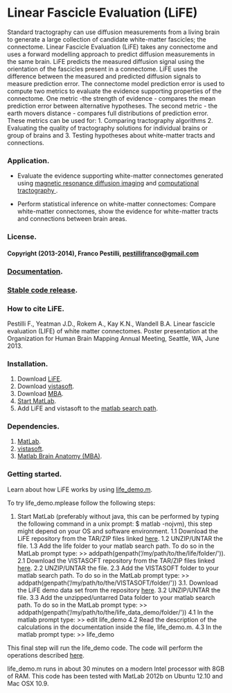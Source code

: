 # Linear Fascicle Evaluation (LiFE)

Standard tractography can use diffusion measurements from a living brain to generate a large collection of candidate white-matter fascicles; the connectome. Linear Fascicle Evaluation (LiFE) takes any connectome and uses a forward modelling approach to predict diffusion measurements in the same brain. LiFE predicts the measured diffusion signal using the orientation of the fascicles present in a connectome. LiFE uses the difference between the measured and predicted diffusion signals to measure prediction error. The connectome model prediction error is used to compute two metrics to evaluate the evidence supporting properties of the connectome. One metric -the strength of evidence - compares the mean prediction error between alternative hypotheses. The second metric - the earth movers distance - compares full distributions of prediction error. These metrics can be used for: 1. Comparing tractography algorithms 2. Evaluating the quality of tractography solutions for individual brains or group of brains and 3. Testing hypotheses about white-matter tracts and connections.

### Application.
* Evaluate the evidence supporting white-matter connectomes generated using [magnetic resonance diffusion imaging](http://en.wikipedia.org/wiki/Diffusion_MRI) and [computational tractography ](http://en.wikipedia.org/wiki/Tractography).

* Perform statistical inference on white-matter connectomes: Compare white-matter connectomes, show the evidence for white-matter tracts and connections between brain areas.

### License.
#### Copyright (2013-2014), Franco Pestilli, pestillifranco@gmail.com

### [Documentation](http://vistalab.github.io/life/doc/).

### [Stable code release](https://github.com/vistalab/life/releases/tag/v0.2).

### How to cite LiFE.
Pestilli F., Yeatman J.D., Rokem A., Kay K.N., Wandell B.A. Linear fascicle evaluation (LIFE) of white matter connectomes. Poster presentation at the Organization for Human Brain Mapping Annual Meeting, Seattle, WA, June 2013.

### Installation.
1. Download [LiFE](https://github.com/vistalab/life).
2. Download [vistasoft](https://github.com/vistalab/vistasoft).
3. Download [MBA](https://github.com/francopestilli/mba).
4. [Start MatLab](http://www.mathworks.com/help/matlab/startup-and-shutdown.html).
5. Add LiFE and vistasoft to the [matlab search path](http://www.mathworks.com/help/matlab/ref/addpath.html).

### Dependencies.
1. [MatLab](http://www.mathworks.com/products/matlab/).
2. [vistasoft](https://github.com/vistalab/vistasoft).
3. [Matlab Brain Anatomy (MBA)](https://github.com/francopestilli/mba).

### Getting started.
Learn about how LiFE works by using [life_demo.m](http://vistalab.github.io/life/doc/scripts/life_demo.html).

To try life_demo.mplease follow the following steps:
1. Start MatLab (preferably without java, this can be performed by typing the following command in a unix prompt: $ matlab -nojvm), this step might depend on your OS and software environment.
1.1 Download the LiFE repository from the TAR/ZIP files linked [here](https://github.com/vistalab/life/archive/v0.2.zip).
1.2 UNZIP/UNTAR the file.
1.3 Add the life folder to your matlab search path. To do so in the MatLab prompt type: >> addpath(genpath(‘/my/path/to/the/life/folder/')).
2.1 Download the VISTASOFT repository from the TAR/ZIP files linked [here](https://github.com/vistalab/vistasoft/archive/master.zip).
2.2 UNZIP/UNTAR the file.
2.3 Add the VISTASOFT folder to your matlab search path. To do so in the MatLab prompt type: >> addpath(genpath(‘/my/path/to/the/VISTASOFT/folder/'))
3.1. Download the LiFE demo data set from the repository [here](http://purl.stanford.edu/cs392kv3054).
3.2 UNZIP/UNTAR the file.
3.3 Add the unzipped/untarred Data folder to your matlab search path. To do so in the MatLab prompt type: >> addpath(genpath(‘/my/path/to/the/life_data_demo/folder/'))
4.1 In the matlab prompt type: >>  edit life_demo
4.2 Read the description of the calculations in the documentation inside the file, life_demo.m.
4.3 In the matlab prompt type: >>  life_demo

This final step will run the life_demo code. The code will perform the operations described [here](http://vistalab.github.io/life/html/life_demo.html). 

life_demo.m runs in about 30 minutes on a modern Intel processor with 8GB of RAM. This code has been tested with MatLab 2012b on Ubuntu 12.10 and Mac OSX 10.9.

